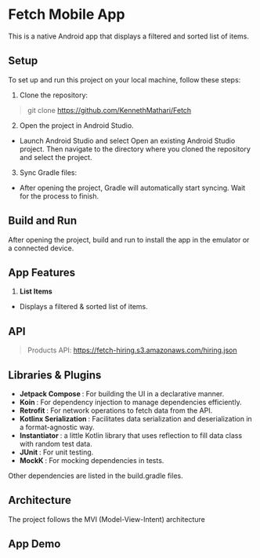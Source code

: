 # Fetch Mobile App
This is a native Android app that displays a filtered and sorted list of items.

## Setup
To set up and run this project on your local machine, follow these steps:

1. Clone the repository:
> git clone <https://github.com/KennethMathari/Fetch>
2. Open the project in Android Studio.
- Launch Android Studio and select Open an existing Android Studio project. Then navigate to the directory where you cloned the repository and select the project.
3. Sync Gradle files:
- After opening the project, Gradle will automatically start syncing. Wait for the process to finish.

## Build and Run
After opening the project, build and run to install the app in the emulator or a connected device.

## App Features
1. <b>List Items</b>
- Displays a filtered & sorted list of items.

## API
> Products API: <https://fetch-hiring.s3.amazonaws.com/hiring.json>

## Libraries & Plugins
- <b>Jetpack Compose </b>: For building the UI in a declarative manner.
- <b>Koin </b>: For dependency injection to manage dependencies efficiently.
- <b>Retrofit </b>: For network operations to fetch data from the API.
- <b>Kotlinx Serialization </b>: Facilitates data serialization and deserialization in a format-agnostic way.
- <b>Instantiator </b>: a little Kotlin library that uses reflection to fill data class with random test data.
- <b>JUnit </b>: For unit testing.
- <b>MockK </b>: For mocking dependencies in tests.

Other dependencies are listed in the build.gradle files.

## Architecture
The project follows the MVI (Model-View-Intent) architecture

## App Demo


> [](https://github.com/user-attachments/assets/48f2553c-2d47-43d7-ad4e-3c9f58a4b0ed)

